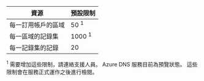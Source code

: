 
| 資源  | 預設限制 
--- | ---
| 每一訂用帳戶的區域 | 50 <sup>1</sup>
| 每一區域的記錄集| 1000 <sup>1</sup>
| 每一記錄集的記錄| 20

<sup>1</sup> 需要增加這些限制，請連絡支援人員。
Azure DNS 服務目前為預覽狀態。  這些限制會在服務正式運作之後進行檢閱。

